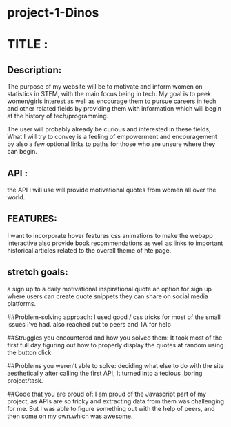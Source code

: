 # project-1-Dinos

# TITLE :

##  Description:
The purpose of my website will be to motivate and inform women on statistics in STEM,
with the main focus being in tech. My goal is to peek women/girls interest as well as encourage them to pursue careers in tech
and other related fields by providing them with information which will begin at the history of tech/programming.

The user will probably already be curious and interested in these fields,
What I will try to convey is a feeling of empowerment and encouragement by also a few optional links to paths for those who are unsure where they can begin.
## API :

the API I will use 
will provide motivational quotes from women all over the world.

## FEATURES:
 I want to incorporate hover features 
 css animations to make the webapp interactive 
 also provide book recommendations as well as links to important historical articles
 related to the overall theme of hte page.


## stretch goals:
a sign up to a daily motivational inspirational quote
an option for sign up where users can create quote snippets they can share on social media platforms.

##Problem-solving approach:
I used good / css tricks for most of the small issues I've had. also reached out to peers and TA for help

##Struggles you encountered and how you solved them:
It took most of the first full day figuring out how to properly display the quotes at random using the button click.

##Problems you weren’t able to solve:
deciding what else to do with the site aesthetically after calling the first API, It turned into a tedious ,boring project/task.

##Code that you are proud of:
I am proud of the Javascript part of my project, as APIs are so tricky and extracting data from them was challenging for me. But I was able to figure something out with the help of peers, and then some on my own.which was awesome.

